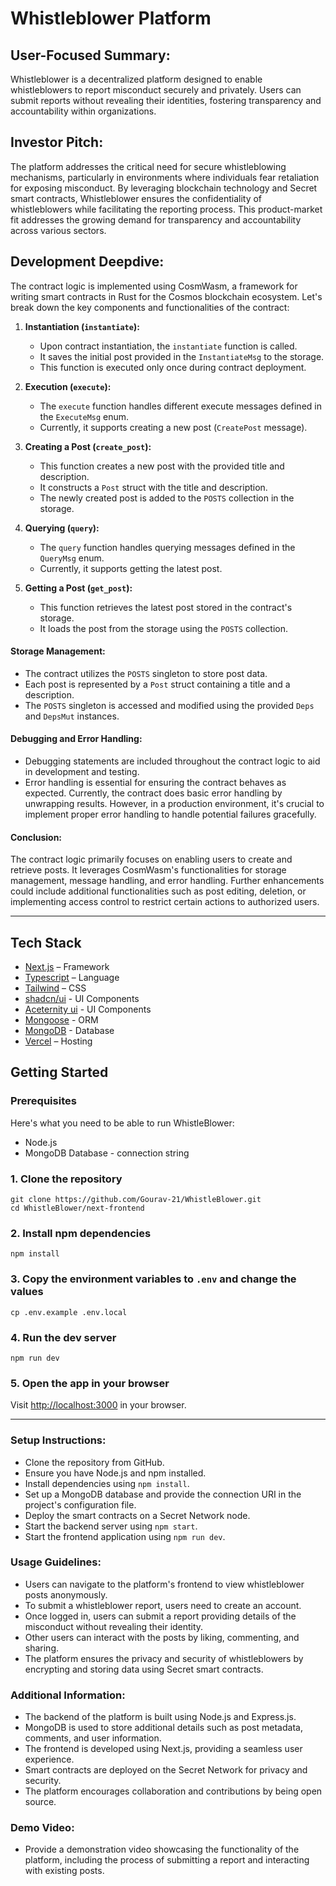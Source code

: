# Whistleblower Platform

## User-Focused Summary:
Whistleblower is a decentralized platform designed to enable whistleblowers to report misconduct securely and privately. Users can submit reports without revealing their identities, fostering transparency and accountability within organizations.

## Investor Pitch:
The platform addresses the critical need for secure whistleblowing mechanisms, particularly in environments where individuals fear retaliation for exposing misconduct. By leveraging blockchain technology and Secret smart contracts, Whistleblower ensures the confidentiality of whistleblowers while facilitating the reporting process. This product-market fit addresses the growing demand for transparency and accountability across various sectors.

## Development Deepdive:
The contract logic is implemented using CosmWasm, a framework for writing smart contracts in Rust for the Cosmos blockchain ecosystem. Let's break down the key components and functionalities of the contract:

1. **Instantiation (`instantiate`):**
   - Upon contract instantiation, the `instantiate` function is called.
   - It saves the initial post provided in the `InstantiateMsg` to the storage.
   - This function is executed only once during contract deployment.

2. **Execution (`execute`):**
   - The `execute` function handles different execute messages defined in the `ExecuteMsg` enum.
   - Currently, it supports creating a new post (`CreatePost` message).

3. **Creating a Post (`create_post`):**
   - This function creates a new post with the provided title and description.
   - It constructs a `Post` struct with the title and description.
   - The newly created post is added to the `POSTS` collection in the storage.

4. **Querying (`query`):**
   - The `query` function handles querying messages defined in the `QueryMsg` enum.
   - Currently, it supports getting the latest post.

5. **Getting a Post (`get_post`):**
   - This function retrieves the latest post stored in the contract's storage.
   - It loads the post from the storage using the `POSTS` collection.

#### Storage Management:
- The contract utilizes the `POSTS` singleton to store post data.
- Each post is represented by a `Post` struct containing a title and a description.
- The `POSTS` singleton is accessed and modified using the provided `Deps` and `DepsMut` instances.

#### Debugging and Error Handling:
- Debugging statements are included throughout the contract logic to aid in development and testing.
- Error handling is essential for ensuring the contract behaves as expected. Currently, the contract does basic error handling by unwrapping results. However, in a production environment, it's crucial to implement proper error handling to handle potential failures gracefully.

#### Conclusion:
The contract logic primarily focuses on enabling users to create and retrieve posts. It leverages CosmWasm's functionalities for storage management, message handling, and error handling. Further enhancements could include additional functionalities such as post editing, deletion, or implementing access control to restrict certain actions to authorized users.

---
## Tech Stack

- [Next.js](https://nextjs.org/) – Framework
- [Typescript](https://www.typescriptlang.org/) – Language
- [Tailwind](https://tailwindcss.com/) – CSS
- [shadcn/ui](https://ui.shadcn.com) - UI Components
- [Aceternity ui](https://ui.aceternity.com/) - UI Components
- [Mongoose](https://mongoosejs.com/) - ORM
- [MongoDB](https://www.mongodb.com/) - Database
- [Vercel](https://vercel.com/) – Hosting

## Getting Started

### Prerequisites

Here's what you need to be able to run WhistleBlower:

- Node.js 
- MongoDB Database - connection string

### 1. Clone the repository

```shell
git clone https://github.com/Gourav-21/WhistleBlower.git
cd WhistleBlower/next-frontend
```

### 2. Install npm dependencies

```shell
npm install
```

### 3. Copy the environment variables to `.env` and change the values

```shell
cp .env.example .env.local
```

### 4. Run the dev server

```shell
npm run dev
```

### 5. Open the app in your browser

Visit [http://localhost:3000](http://localhost:3000) in your browser.


----
### Setup Instructions:
- Clone the repository from GitHub.
- Ensure you have Node.js and npm installed.
- Install dependencies using `npm install`.
- Set up a MongoDB database and provide the connection URI in the project's configuration file.
- Deploy the smart contracts on a Secret Network node.
- Start the backend server using `npm start`.
- Start the frontend application using `npm run dev`.

### Usage Guidelines:
- Users can navigate to the platform's frontend to view whistleblower posts anonymously.
- To submit a whistleblower report, users need to create an account.
- Once logged in, users can submit a report providing details of the misconduct without revealing their identity.
- Other users can interact with the posts by liking, commenting, and sharing.
- The platform ensures the privacy and security of whistleblowers by encrypting and storing data using Secret smart contracts.

### Additional Information:
- The backend of the platform is built using Node.js and Express.js.
- MongoDB is used to store additional details such as post metadata, comments, and user information.
- The frontend is developed using Next.js, providing a seamless user experience.
- Smart contracts are deployed on the Secret Network for privacy and security.
- The platform encourages collaboration and contributions by being open source.

### Demo Video:
- Provide a demonstration video showcasing the functionality of the platform, including the process of submitting a report and interacting with existing posts.